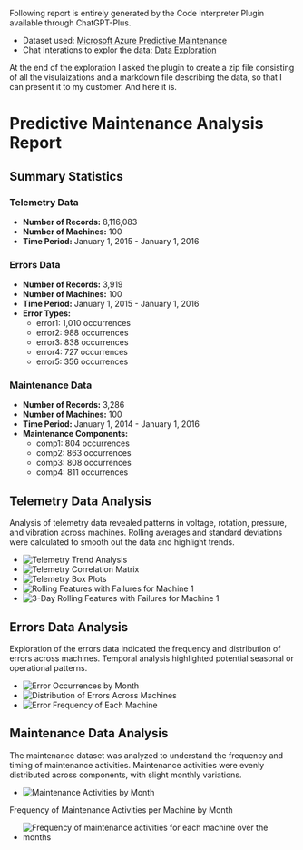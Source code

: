 Following report is entirely generated by the Code Interpreter Plugin available through ChatGPT-Plus.

- Dataset used: [Microsoft Azure Predictive Maintenance](https://www.kaggle.com/datasets/arnabbiswas1/microsoft-azure-predictive-maintenance)
- Chat Interations to explor the data: [Data Exploration](https://chat.openai.com/share/fca66ade-cf07-415b-a729-6d5eaf10323b)

At the end of the exploration I asked the plugin to create a zip file consisting of all the visulaizations and a markdown file describing the data, so that I can present it to my customer. And here it is.

# Predictive Maintenance Analysis Report

## Summary Statistics

### Telemetry Data
- **Number of Records:** 8,116,083
- **Number of Machines:** 100
- **Time Period:** January 1, 2015 - January 1, 2016

### Errors Data
- **Number of Records:** 3,919
- **Number of Machines:** 100
- **Time Period:** January 1, 2015 - January 1, 2016
- **Error Types:**
  - error1: 1,010 occurrences
  - error2: 988 occurrences
  - error3: 838 occurrences
  - error4: 727 occurrences
  - error5: 356 occurrences

### Maintenance Data
- **Number of Records:** 3,286
- **Number of Machines:** 100
- **Time Period:** January 1, 2014 - January 1, 2016
- **Maintenance Components:**
  - comp1: 804 occurrences
  - comp2: 863 occurrences
  - comp3: 808 occurrences
  - comp4: 811 occurrences

## Telemetry Data Analysis
Analysis of telemetry data revealed patterns in voltage, rotation, pressure, and vibration across machines. Rolling averages and standard deviations were calculated to smooth out the data and highlight trends.

- ![Telemetry Trend Analysis](telemetry_trend_analysis.png)
- ![Telemetry Correlation Matrix](telemetry_correlation_matrix.png)
- ![Telemetry Box Plots](telemetry_box_plots.png)
- ![Rolling Features with Failures for Machine 1](rolling_features_failures_machine_1.png)
- ![3-Day Rolling Features with Failures for Machine 1](rolling_features_3d_failures_machine_1.png)

## Errors Data Analysis
Exploration of the errors data indicated the frequency and distribution of errors across machines. Temporal analysis highlighted potential seasonal or operational patterns.

- ![Error Occurrences by Month](errors_temporal_pattern.png)
- ![Distribution of Errors Across Machines](errors_per_machine_distribution.png)
- ![Error Frequency of Each Machine](machine_errors_network_graph.png)

## Maintenance Data Analysis
The maintenance dataset was analyzed to understand the frequency and timing of maintenance activities. Maintenance activities were evenly distributed across components, with slight monthly variations.

- ![Maintenance Activities by Month](maint_temporal_pattern.png)

Frequency of Maintenance Activities per Machine by Month

- ![Frequency of maintenance activities for each machine over the months](maint_heatmap.png)